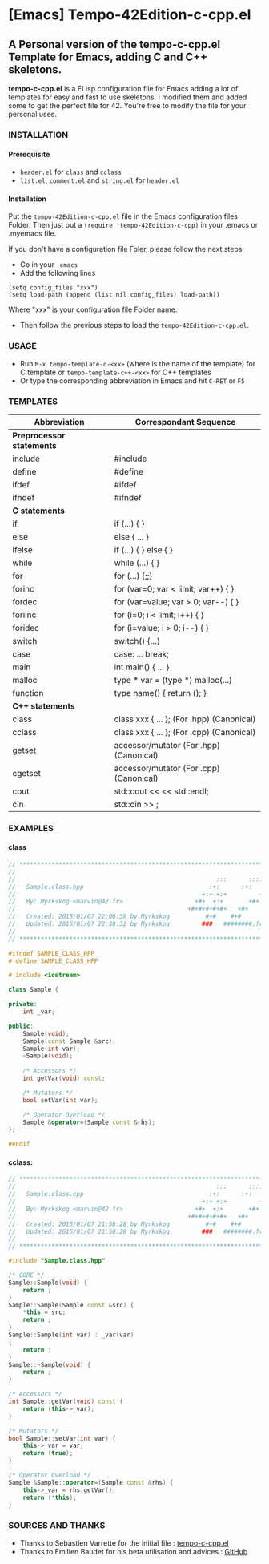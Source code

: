 # [Emacs] Tempo-42Edition-c-cpp.el
## A Personal version of the tempo-c-cpp.el Template for Emacs, adding C and C++ skeletons.
**tempo-c-cpp.el** is a ELisp configuration file for Emacs adding a lot of templates for easy and fast to use skeletons.
I modified them and added some to get the perfect file for 42.
You're free to modify the file for your personal uses.

### INSTALLATION
#### Prerequisite
- `header.el` for `class` and `cclass`
- `list.el`, `comment.el` and `string.el` for `header.el`

#### Installation
Put the `tempo-42Edition-c-cpp.el` file in the Emacs configuration files Folder.
Then just put a `(require 'tempo-42Edition-c-cpp)` in your .emacs or .myemacs file.

If you don't have a configuration file Foler, please follow the next steps:
- Go in your `.emacs`
- Add the following lines
```
(setq config_files "xxx")
(setq load-path (append (list nil config_files) load-path))
```
Where "xxx" is your configuration file Folder name.
- Then follow the previous steps to load the `tempo-42Edition-c-cpp.el`.

### USAGE
- Run `M-x tempo-template-c-<xx>` (where <xx> is the name of the template) for C template or `tempo-template-c++-<xx>` for C++ templates
- Or type the corresponding abbreviation in Emacs and hit `C-RET` or `F5`

### TEMPLATES

| Abbreviation| Correspondant Sequence                      |
|-------------|---------------------------------------------|
|    **Preprocessor statements**                            |
|include      |    	#include                                |
|define       |    	#define                                 |
|ifdef        |       	#ifdef                              |
|ifndef       |   	#ifndef                                 |
|   **C statements**                                        |
|if           |	if (...) { }                                |
|else  		  |else { ... }                                 |
|ifelse 	  |if (...) { } else { }                        |
|while        | while (...) { }                             |
|for          |for (...) {;;}                               |
|forinc       |   for (var=0; var < limit; var++) { }       |
|fordec       |   for (var=value; var > 0; var--) { }       |
|foriinc      |   for (i=0; i < limit; i++) { }             |
|foridec      |   for (i=value; i > 0; i--) { }             |
|switch	      | switch() {...}                              |
|case	      | case: ... break;                            |
|main	      |	int main() { ... }                          |
|malloc	      | type * var = (type *) malloc(...)           |
|function     | type name() { return (); }                  |
| **C++ statements**                                        |
|class	      |class xxx { ... }; (For .hpp) (Canonical)    |
|cclass       |   class xxx { ... }; (For .cpp) (Canonical) |
|getset	      | accessor/mutator   (For .hpp) (Canonical)   |
|cgetset      |   accessor/mutator   (For .cpp) (Canonical) |
|cout         |   std::cout <<  << std::endl;               |
|cin          |   std::cin >> ;                             |

### EXAMPLES
#### class
```c++
// ************************************************************************** //
//                                                                            //
//                                                        :::      ::::::::   //
//   Sample.class.hpp                                   :+:      :+:    :+:   //
//                                                    +:+ +:+         +:+     //
//   By: Myrkskog <marvin@42.fr>                    +#+  +:+       +#+        //
//                                                +#+#+#+#+#+   +#+           //
//   Created: 2015/01/07 22:00:38 by Myrkskog          #+#    #+#             //
//   Updated: 2015/01/07 22:38:32 by Myrkskog         ###   ########.fr       //
//                                                                            //
// ************************************************************************** //

#ifndef SAMPLE_CLASS_HPP
# define SAMPLE_CLASS_HPP

# include <iostream>

class Sample {

private:
    int _var;

public:
    Sample(void);
    Sample(const Sample &src);
    Sample(int var);
    ~Sample(void);
    
    /* Accessors */
    int getVar(void) const;

    /* Mutators */
    bool setVar(int var);

    /* Operator Overload */
    Sample &operator=(Sample const &rhs);
};

#endif
```

#### cclass:
```c++
// ************************************************************************** //
//                                                        :::      ::::::::   //
//   Sample.class.cpp                                   :+:      :+:    :+:   //
//                                                    +:+ +:+         +:+     //
//   By: Myrkskog <marvin@42.fr>                    +#+  +:+       +#+        //
//                                                +#+#+#+#+#+   +#+           //
//   Created: 2015/01/07 21:58:28 by Myrkskog          #+#    #+#             //
//   Updated: 2015/01/07 21:58:28 by Myrkskog         ###   ########.fr       //
//                                                                            //
// ************************************************************************** //

#include "Sample.class.hpp"

/* CORE */
Sample::Sample(void) {
    return ;
}
Sample::Sample(Sample const &src) {
    *this = src;
    return ;
}
Sample::Sample(int var) : _var(var)
{
    return ;
}
Sample::~Sample(void) {
    return ;
}

/* Accessors */
int Sample::getVar(void) const {
    return (this->_var);
}

/* Mutators */
bool Sample::setVar(int var) {
    this->_var = var;
    return (true);
}

/* Operator Overload */
Sample &Sample::operator=(Sample const &rhs) {
    this->_var = rhs.getVar();
    return (*this);
}
```

### SOURCES AND THANKS
- Thanks to Sebastien Varrette for the initial file : [tempo-c-cpp.el](http://www.emacswiki.org/emacs/tempo-c-cpp.el)
- Thanks to Emilien Baudet for his beta utilisation and advices : [GitHub](https://github.com/ebaudet)
